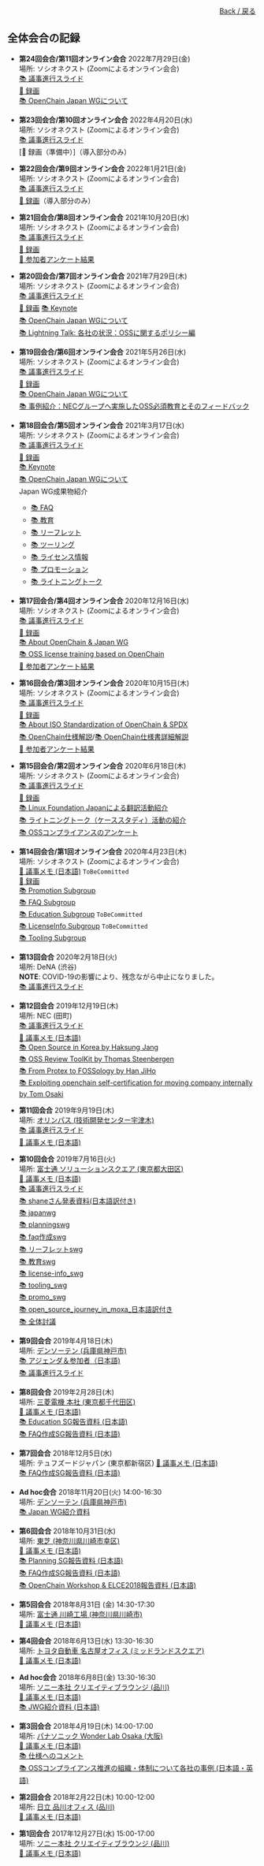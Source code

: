 <div style="text-align: right; position: -webkit-sticky; position: sticky; top: 10px;">
  <a href="/OpenChain-JWG/index.html">Back / 戻る</a>
</div>

## 全体会合の記録
- **第24回会合/第11回オンライン会合** 2022年7月29日(金)  
場所: ソシオネクスト (Zoomによるオンライン会合)  
[&#x1f4da; 議事進行スライド](https://github.com/OpenChain-Project/OpenChain-JWG/blob/master/Meeting-Materials/All-Member-Meeting/20220729/JapanWG-VirtualMtg-Agenda-20220729_rev1.pdf)  
[&#x1f3a5; 録画](https://www.openchainproject.org/news/2022/08/22/openchain-japan-all-member-meeting-24-virtual-meeting-11)  
[&#x1f4da; OpenChain Japan WGについて](https://github.com/OpenChain-Project/OpenChain-JWG/blob/master/Meeting-Materials/All-Member-Meeting/20220729/OpenChain%20JWG%E7%B4%B9%E4%BB%8B-202207.pptx)  

- **第23回会合/第10回オンライン会合** 2022年4月20日(水)  
場所: ソシオネクスト (Zoomによるオンライン会合)  
[&#x1f4da; 議事進行スライド](https://github.com/OpenChain-Project/OpenChain-JWG/blob/master/Meeting-Materials/All-Member-Meeting/20220420/JapanWG-VirtualMtg-Agenda-20220420_rev1.pdf)  
[&#x1f3a5; 録画（準備中）]（導入部分のみ）  

- **第22回会合/第9回オンライン会合** 2022年1月21日(金)  
場所: ソシオネクスト (Zoomによるオンライン会合)  
[&#x1f4da; 議事進行スライド](https://github.com/OpenChain-Project/OpenChain-JWG/blob/master/Meeting-Materials/All-Member-Meeting/20220121/JapanWG-VirtualMtg-Agenda-20220121.pdf)  
[&#x1f3a5; 録画](https://www.openchainproject.org/news/2022/02/04/japan-wg-22-2)（導入部分のみ）  

- **第21回会合/第8回オンライン会合** 2021年10月20日(水)  
場所: ソシオネクスト (Zoomによるオンライン会合)  
[&#x1f4da; 議事進行スライド](https://github.com/OpenChain-Project/OpenChain-JWG/blob/master/Meeting-Materials/All-Member-Meeting/20211020/JapanWG-VirtualMtg-Agenda-20211020.pdf)  
[&#x1f3a5; 録画](https://www.openchainproject.org/news/2021/11/02/jp-wg-21)  
[&#x1f4dd; 参加者アンケート結果](https://github.com/OpenChain-Project/OpenChain-JWG/blob/master/Meeting-Materials/All-Member-Meeting/20211020/AttendeeQuestionnaire_20211020.pptx)  

- **第20回会合/第7回オンライン会合** 2021年7月29日(木)  
場所: ソシオネクスト (Zoomによるオンライン会合)  
[&#x1f4da; 議事進行スライド](https://github.com/OpenChain-Project/OpenChain-JWG/blob/master/Meeting-Materials/All-Member-Meeting/20210729/JapanWG-VirtualMtg-Agenda-20210729.pptx)  
[&#x1f3a5; 録画](https://www.openchainproject.org/news/2021/08/03/japan-wg-20)
[&#x1f4da; Keynote](https://github.com/OpenChain-Project/OpenChain-JWG/blob/master/Meeting-Materials/All-Member-Meeting/20210729/JP-WG-20-Keynote.pdf)  
[&#x1f4da; OpenChain Japan WGについて](https://github.com/OpenChain-Project/OpenChain-JWG/blob/master/Meeting-Materials/All-Member-Meeting/20210729/OpenChain%20JWG%E7%B4%B9%E4%BB%8B-202107_rev2.pptx)  
[&#x1f4da; Lightning Talk:  各社の状況：OSSに関するポリシー編](https://github.com/OpenChain-Project/OpenChain-JWG/blob/master/Meeting-Materials/All-Member-Meeting/20210729/OpenChainJWG_20210729_LT_wiki.pdf)  

- **第19回会合/第6回オンライン会合** 2021年5月26日(水)  
場所: ソシオネクスト (Zoomによるオンライン会合)  
[&#x1f4da; 議事進行スライド](https://github.com/OpenChain-Project/OpenChain-JWG/blob/master/Meeting-Materials/All-Member-Meeting/20210526/JapanWG-VirtualMtg-Agenda-20210526-rev3.pptx)  
[&#x1f3a5; 録画](https://www.openchainproject.org/news/2021/07/15/japan-work-group-19)  
[&#x1f4da; OpenChain Japan WGについて](https://github.com/OpenChain-Project/OpenChain-JWG/blob/master/Meeting-Materials/All-Member-Meeting/20210526/OpenChain_JWG-202105-rc.pptx)  
[&#x1f4da; 事例紹介：NECグループへ実施したOSS必須教育とそのフィードバック](https://github.com/OpenChain-Project/OpenChain-JWG/blob/master/Meeting-Materials/All-Member-Meeting/20210526/OSS_Required_Training_for_NEC_Group_and_Its_Feedback_0526.pdf)  

- **第18回会合/第5回オンライン会合** 2021年3月17日(水)  
場所: ソシオネクスト (Zoomによるオンライン会合)  
[&#x1f4da; 議事進行スライド](https://github.com/OpenChain-Project/OpenChain-JWG/blob/master/Meeting-Materials/All-Member-Meeting/20210317/JapanWG-VirtualMtg-Agenda-20210317a.pptx)  
[&#x1f3a5; 録画](https://www.openchainproject.org/featured/2021/03/26/openchain-japan-wg-18)  
[&#x1f4da; Keynote](https://github.com/OpenChain-Project/OpenChain-JWG/blob/master/Meeting-Materials/All-Member-Meeting/20210317/Keynote%20Message_20210317.pptx)  
[&#x1f4da; OpenChain Japan WGについて](https://github.com/OpenChain-Project/OpenChain-JWG/blob/master/Meeting-Materials/All-Member-Meeting/20210317/OpenChain%20JWG%E7%B4%B9%E4%BB%8B-202103.pptx)  
Japan WG成果物紹介
  - [&#x1f4da; FAQ](https://github.com/OpenChain-Project/OpenChain-JWG/blob/master/Meeting-Materials/All-Member-Meeting/20210317/FAQ_SG_20210317_CC0.pptx)
  - [&#x1f4da; 教育](https://github.com/OpenChain-Project/OpenChain-JWG/blob/master/Meeting-Materials/All-Member-Meeting/20210317/OpenChain_JapanWG_EducationSG_20210317.pptx)
  - [&#x1f4da; リーフレット](https://github.com/OpenChain-Project/OpenChain-JWG/blob/master/Meeting-Materials/All-Member-Meeting/20210317/Leaflet_SG_20210317_CC0.pptx)
  - [&#x1f4da; ツーリング](https://github.com/OpenChain-Project/OpenChain-JWG/blob/master/Meeting-Materials/All-Member-Meeting/20210317/Tooling_SG_20210317_CC0.pptx)
  - [&#x1f4da; ライセンス情報](https://github.com/OpenChain-Project/OpenChain-JWG/blob/master/Meeting-Materials/All-Member-Meeting/20210317/License-Info_SG_20210317_CC0.pptx)
  - [&#x1f4da; プロモーション](https://github.com/OpenChain-Project/OpenChain-JWG/blob/master/Meeting-Materials/All-Member-Meeting/20210317/PromotionSWG.pptx)
  - [&#x1f4da; ライトニングトーク](https://github.com/OpenChain-Project/OpenChain-JWG/blob/master/Meeting-Materials/All-Member-Meeting/20210317/OpenChainJWG_20210317_LF%E7%B4%B9%E4%BB%8B.pptx)

- **第17回会合/第4回オンライン会合** 2020年12月16日(水)  
場所: ソシオネクスト (Zoomによるオンライン会合)  
[&#x1f4da; 議事進行スライド](https://github.com/OpenChain-Project/OpenChain-JWG/blob/master/Meeting-Materials/All-Member-Meeting/20201216/JapanWG-VirtualMtg-Agenda-20201216.pptx)  
[&#x1f3a5; 録画](https://www.openchainproject.org/featured/2021/01/20/openchain-japan-work-group-17-virtual-4-full-recording)  
[&#x1f4da; About OpenChain & Japan WG](https://github.com/OpenChain-Project/OpenChain-JWG/blob/master/Meeting-Materials/All-Member-Meeting/20201216/OpenChain-JWG-introduction-20201216-rev-1.6.pptx)  
[&#x1f4da; OSS license training based on OpenChain](https://github.com/OpenChain-Project/OpenChain-JWG/blob/master/Meeting-Materials/All-Member-Meeting/20201216/Training-OSS-compl-process-jp-42.pptx)  
[&#x1f4dd; 参加者アンケート結果](https://github.com/OpenChain-Project/OpenChain-JWG/blob/master/Meeting-Materials/All-Member-Meeting/20201216/questionaire_20201216.pptx)  

- **第16回会合/第3回オンライン会合** 2020年10月15日(木)  
場所: ソシオネクスト (Zoomによるオンライン会合)  
[&#x1f4da; 議事進行スライド](https://github.com/OpenChain-Project/OpenChain-JWG/blob/master/Meeting-Materials/All-Member-Meeting/20201015/JapanWG-VirtualMtg-Agenda-20201015.pptx)  
[&#x1f3a5; 録画](https://www.openchainproject.org/featured/2020/10/15/openchain-japan-work-group-16th-meeting)  
[&#x1f4da; About ISO Standardization of OpenChain & SPDX](https://github.com/OpenChain-Project/OpenChain-JWG/blob/master/Meeting-Materials/All-Member-Meeting/20201015/OpenChain-ISO-20201015.pptx)  
[&#x1f4da; OpenChain仕様解説](https://github.com/OpenChain-Project/OpenChain-JWG/blob/master/Meeting-Materials/All-Member-Meeting/20201015/OpenChain%E4%BB%95%E6%A7%98%E8%A7%A3%E8%AA%AC.pdf)/[&#x1f4da; OpenChain仕様書詳細解説](https://github.com/OpenChain-Project/OpenChain-JWG/blob/master/Meeting-Materials/All-Member-Meeting/20201015/OpenChain%E4%BB%95%E6%A7%98%E6%9B%B8%E8%A9%B3%E7%B4%B0%E8%A7%A3%E8%AA%AC.pdf)  
[&#x1f4dd; 参加者アンケート結果](https://github.com/OpenChain-Project/OpenChain-JWG/blob/master/Meeting-Materials/All-Member-Meeting/20201015/questionaire_20201015.pptx)  

- **第15回会合/第2回オンライン会合** 2020年6月18日(木)  
場所: ソシオネクスト (Zoomによるオンライン会合)  
[&#x1f4da; 議事進行スライド](https://github.com/OpenChain-Project/OpenChain-JWG/blob/master/Meeting-Materials/All-Member-Meeting/20200618/JapanWG-VirtualMtg-Agenda-20200618.pptx)  
[&#x1f3a5; 録画](https://www.openchainproject.org/featured/2020/06/19/openchain-japan-work-group-15th-meeting-recording)  
[&#x1f4da; Linux Foundation Japanによる翻訳活動紹介](https://github.com/OpenChain-Project/OpenChain-JWG/blob/master/Meeting-Materials/All-Member-Meeting/20200618/Community%E7%BF%BB%E8%A8%B3_OC_Meetup.pptx)  
[&#x1f4da; ライトニングトーク（ケーススタディ）活動の紹介](https://github.com/OpenChain-Project/OpenChain-JWG/blob/master/Meeting-Materials/All-Member-Meeting/20200618/OpenChain_LT%E7%B4%B9%E4%BB%8B_20200618.pptx)  
[&#x1f4da; OSSコンプライアンスのアンケート](https://github.com/OpenChain-Project/OpenChain-JWG/blob/master/Meeting-Materials/All-Member-Meeting/20200618/%E4%BC%81%E6%A5%AD%E3%81%AB%E3%81%8A%E3%81%91%E3%82%8BOSS%E3%82%B3%E3%83%B3%E3%83%97%E3%83%A9%E3%82%A4%E3%82%A2%E3%83%B3%E3%82%B9%E6%A5%AD%E5%8B%99%E5%AE%9F%E6%85%8B%E8%AA%BF%E6%9F%BBver2.0.pptx)  

- **第14回会合/第1回オンライン会合** 2020年4月23日(木)  
場所: ソシオネクスト (Zoomによるオンライン会合)  
[&#x1f4dd; 議事メモ (日本語)]() ```ToBeCommitted```  
[&#x1f3a5; 録画](https://youtu.be/fFi-c8FQbuQ)  
[&#x1f4da; Promotion Subgroup](https://github.com/OpenChain-Project/OpenChain-JWG/blob/master/Meeting-Materials/All-Member-Meeting/20200423/PromotionSWG_OpenChainProject.pptx)  
[&#x1f4da; FAQ Subgroup](https://github.com/OpenChain-Project/OpenChain-JWG/blob/master/Meeting-Materials/All-Member-Meeting/20200423/FAQ%E4%BD%9C%E6%88%90SWG_OpenChainJapanWG.pptx)  
[&#x1f4da; Education Subgroup]() ```ToBeCommitted```  
[&#x1f4da; LicenseInfo Subgroup]() ```ToBeCommitted```  
[&#x1f4da; Tooling Subgroup](https://github.com/OpenChain-Project/OpenChain-JWG/blob/master/subgroups/tooling/20200423_OpenChain_Japan-WG_meeting_14th)  

- **第13回会合** 2020年2月18日(火)  
場所: DeNA (渋谷)  
**NOTE**: COVID-19の影響により、残念ながら中止になりました。  
[&#x1f4da; 議事進行スライド](https://github.com/OpenChain-Project/OpenChain-JWG/blob/master/Meeting-Materials/All-Member-Meeting/20200218/Japan_WG_13th_MTG_20200218.pptx)  

- **第12回会合** 2019年12月19日(木)  
場所: NEC (田町)  
[&#x1f4da; 議事進行スライド](https://github.com/OpenChain-Project/OpenChain-JWG/blob/master/Meeting-Materials/All-Member-Meeting/20191219/Japan_WG_12th_MTG_20191219.pptx)  
[&#x1f4dd; 議事メモ (日本語)](https://github.com/OpenChain-Project/OpenChain-JWG/blob/master/Meeting-Materials/All-Member-Meeting/20191219/openchainjapanwg_12_meeting_memo_0110.pdf)  
[&#x1f4da; Open Source in Korea by Haksung Jang](https://github.com/OpenChain-Project/OpenChain-JWG/blob/master/Meeting-Materials/All-Member-Meeting/20191219/191217_ocs_opensource_in_korea_jp_caption_added_.pdf)  
[&#x1f4da; OSS Review ToolKit by Thomas Steenbergen](https://github.com/OpenChain-Project/OpenChain-JWG/blob/master/Meeting-Materials/All-Member-Meeting/20191219/191217_oss-review-toolkit-openchain-why-what-how_jp_caption_incl_.pdf)  
[&#x1f4da; From Protex to FOSSology by Han JiHo](https://github.com/OpenChain-Project/OpenChain-JWG/blob/master/Meeting-Materials/All-Member-Meeting/20191219/protex_to_fossology_jpn_20191226_share.pdf)  
[&#x1f4da; Exploiting openchain self-certification for moving company internally by Tom Osaki](https://github.com/OpenChain-Project/OpenChain-JWG/blob/master/Meeting-Materials/All-Member-Meeting/20191219/191218_exploiting_openchain_self-certification_for_moving_company_internally_tom_osaki_fujitsu_.pdf)  

- **第11回会合** 2019年9月19日(木)  
場所: [オリンパス (技術開発センター宇津木)](https://www.olympus.co.jp/company/base/map/olympus_utsugi.html)  
[&#x1f4da; 議事進行スライド](https://github.com/OpenChain-Project/OpenChain-JWG/blob/master/Meeting-Materials/All-Member-Meeting/20190919/Japan_WG_11th_MTG_20190919.pptx)  
[&#x1f4dd; 議事メモ (日本語)](https://github.com/OpenChain-Project/OpenChain-JWG/blob/master/Meeting-Materials/All-Member-Meeting/20190919/openchainjwg_meeting_memo_20190919.pptx)  

- **第10回会合** 2019年7月16日(火)  
場所: [富士通 ソリューションスクエア (東京都大田区)](https://www.fujitsu.com/jp/about/corporate/facilities/solutionsquare/)  
[&#x1f4dd; 議事メモ (日本語)](https://github.com/OpenChain-Project/OpenChain-JWG/blob/master/Meeting-Materials/All-Member-Meeting/20190716/%E7%AC%AC10%E5%9B%9EOpenChainJapanWG%E8%AD%B0%E4%BA%8B%E3%83%A1%E3%83%A2.pdf)  
[&#x1f4da; 議事進行スライド](https://github.com/OpenChain-Project/OpenChain-JWG/blob/master/Meeting-Materials/All-Member-Meeting/20190716/0_%E8%AD%B0%E4%BA%8B%E9%80%B2%E8%A1%8C%E3%82%B9%E3%83%A9%E3%82%A4%E3%83%89_20190716.pdf)  
[&#x1f4da; shaneさん発表資料(日本語訳付き)](https://github.com/OpenChain-Project/OpenChain-JWG/blob/master/Meeting-Materials/All-Member-Meeting/20190716/1_Shane%E3%81%95%E3%82%93%E7%99%BA%E8%A1%A8%E8%B3%87%E6%96%99(%E6%97%A5%E6%9C%AC%E8%AA%9E%E8%A8%B3%E4%BB%98%E3%81%8D)_20190716.pdf)  
[&#x1f4da; japanwg](https://github.com/OpenChain-Project/OpenChain-JWG/blob/master/Meeting-Materials/All-Member-Meeting/20190716/3_0_JapanWG_20190716.pdf)  
[&#x1f4da; planningswg](https://github.com/OpenChain-Project/OpenChain-JWG/blob/master/Meeting-Materials/All-Member-Meeting/20190716/3_1_PlanningSWG_20190716.pdf)  
[&#x1f4da; faq作成swg](https://github.com/OpenChain-Project/OpenChain-JWG/blob/master/Meeting-Materials/All-Member-Meeting/20190716/3_2_FAQ%E4%BD%9C%E6%88%90SWG20190716.pdf)  
[&#x1f4da; リーフレットswg](https://github.com/OpenChain-Project/OpenChain-JWG/blob/master/Meeting-Materials/All-Member-Meeting/20190716/3_3_%E3%83%AA%E3%83%BC%E3%83%95%E3%83%AC%E3%83%83%E3%83%88SWG_20190716.pdf)  
[&#x1f4da; 教育swg](https://github.com/OpenChain-Project/OpenChain-JWG/blob/master/Meeting-Materials/All-Member-Meeting/20190716/3_4_%E6%95%99%E8%82%B2SWG_20190716.pdf)  
[&#x1f4da; license-info_swg](https://github.com/OpenChain-Project/OpenChain-JWG/blob/master/Meeting-Materials/All-Member-Meeting/20190716/3_5_License-Info_SWG_20190716.pdf)  
[&#x1f4da; tooling_swg](https://github.com/OpenChain-Project/OpenChain-JWG/blob/master/Meeting-Materials/All-Member-Meeting/20190716/3_6_Tooling_SWG_20190716.pdf)  
[&#x1f4da; promo_swg](https://github.com/OpenChain-Project/OpenChain-JWG/blob/master/Meeting-Materials/All-Member-Meeting/20190716/3_7_Promo_SWG_20190716.pdf)  
[&#x1f4da; open_source_journey_in_moxa_日本語訳付き](https://github.com/OpenChain-Project/OpenChain-JWG/blob/master/Meeting-Materials/All-Member-Meeting/20190716/4_open_source_journey_in_moxa_%E6%97%A5%E6%9C%AC%E8%AA%9E%E8%A8%B3%E4%BB%98%E3%81%8D_.pdf)  
[&#x1f4da; 全体討議](https://github.com/OpenChain-Project/OpenChain-JWG/blob/master/Meeting-Materials/All-Member-Meeting/20190716/5_%E5%85%A8%E4%BD%93%E8%A8%8E%E8%AD%B0_20190716.pdf)  

- **第9回会合** 2019年4月18日(木)  
場所: [デンソーテン (兵庫県神戸市)](https://www.denso-ten.com/jp/company/profile/map/)  
[&#x1f4da; アジェンダ＆参加者（日本語)](https://github.com/OpenChain-Project/OpenChain-JWG/blob/master/Meeting-Materials/All-Member-Meeting/20190418/openchain_jpn_agenda_20190320.pptx)  
[&#x1f4da; 議事進行スライド](https://github.com/OpenChain-Project/OpenChain-JWG/blob/master/Meeting-Materials/All-Member-Meeting/20190418/JapanWG_20190418.pptx)  

- **第8回会合** 2019年2月28日(木)  
場所: [三菱電機 本社 (東京都千代田区)](http://www.mitsubishielectric.co.jp/corporate/gaiyo/network/head/)  
[&#x1f4dd; 議事メモ (日本語)](https://github.com/OpenChain-Project/OpenChain-JWG/blob/master/Meeting-Materials/All-Member-Meeting/20190228/openchainjwg_minutes_jp_20190228.pdf)  
[&#x1f4da; Education SG報告資料 (日本語)](https://github.com/OpenChain-Project/OpenChain-JWG/blob/master/Meeting-Materials/All-Member-Meeting/20190228/education_swg_20190228-v3.pdf)  
[&#x1f4da; FAQ作成SG報告資料 (日本語)](https://github.com/OpenChain-Project/OpenChain-JWG/blob/master/Meeting-Materials/All-Member-Meeting/20190228/faq%E4%BD%9C%E6%88%90swg20190228_cc0.pdf)  

- **第7回会合** 2018年12月5日(水)  
場所: テュフズードジャパン (東京都新宿区)
[&#x1f4dd; 議事メモ (日本語)](https://github.com/OpenChain-Project/OpenChain-JWG/blob/master/Meeting-Materials/All-Member-Meeting/20181205/openchainjwg_minutes_jp_20181205.pdf)  
[&#x1f4da; FAQ作成SG報告資料 (日本語)](https://github.com/OpenChain-Project/OpenChain-JWG/blob/master/Meeting-Materials/All-Member-Meeting/20181205/faq%E4%BD%9C%E6%88%90swg20181205_cc0.pdf)  

- **Ad hoc会合** 2018年11月20日(火) 14:00-16:30  
場所: [デンソーテン (兵庫県神戸市)](https://www.denso-ten.com/jp/company/profile/map/)  
[&#x1f4da; Japan WG紹介資料](https://github.com/OpenChain-Project/OpenChain-JWG/blob/master/Meeting-Materials/All-Member-Meeting/20181120/openchain_jwg_activities_short_20181120.pdf)  

- **第6回会合** 2018年10月31日(水)  
場所: [東芝 (神奈川県川崎市幸区)](https://www.toshiba.co.jp/about/location/index_j.htm#KAWASAKI)  
[&#x1f4dd; 議事メモ (日本語)](https://github.com/OpenChain-Project/OpenChain-JWG/blob/master/Meeting-Materials/All-Member-Meeting/20181031/openchainjwg_6-minutes_jp.pdf)  
[&#x1f4da; Planning SG報告資料 (日本語)](https://github.com/OpenChain-Project/OpenChain-JWG/blob/master/Meeting-Materials/All-Member-Meeting/20181031/planningsg_20181031_j.pdf)  
[&#x1f4da; FAQ作成SG報告資料 (日本語)](https://github.com/OpenChain-Project/OpenChain-JWG/blob/master/Meeting-Materials/All-Member-Meeting/20181031/faq%E4%BD%9C%E6%88%90swg_cc0.pdf)  
[&#x1f4da; OpenChain Workshop & ELCE2018報告資料 (日本語)](https://github.com/OpenChain-Project/OpenChain-JWG/blob/master/Meeting-Materials/All-Member-Meeting/20181031/elce2018_openchainws_report-2.pdf)  

- **第5回会合** 2018年8月31日 (金) 14:30-17:30  
場所: [富士通 川崎工場 (神奈川県川崎市)](http://www.fujitsu.com/jp/about/corporate/facilities/kawasaki/index.html)  
[&#x1f4dd; 議事メモ (日本語)](https://github.com/OpenChain-Project/OpenChain-JWG/blob/master/Meeting-Materials/All-Member-Meeting/20180831/openchainjwg_minutes_jp_20180831.pdf)  

- **第4回会合** 2018年6月13日(水) 13:30-16:30  
場所: [トヨタ自動車 名古屋オフィス (ミッドランドスクエア)](http://www.toyota.co.jp/jpn/company/about_toyota/outline/nagoya_office.html)  
[&#x1f4dd; 議事メモ (日本語)](https://github.com/OpenChain-Project/OpenChain-JWG/blob/master/Meeting-Materials/All-Member-Meeting/20180613/openchainjwg_minutes_jp_20180613.pdf)  

- **Ad hoc会合** 2018年6月8日(金) 13:30-16:30  
場所: [ソニー本社 クリエイティブラウンジ (品川)](https://www.sony.co.jp/SonyInfo/CorporateInfo/Data/Map/index.html)  
[&#x1f4dd; 議事メモ (日本語)](https://github.com/OpenChain-Project/OpenChain-JWG/blob/master/Meeting-Materials/All-Member-Meeting/20180608/openchain_jwg_j_20180608.pdf)  
[&#x1f4da; JWG紹介資料 (日本語)](https://github.com/OpenChain-Project/OpenChain-JWG/blob/master/Meeting-Materials/All-Member-Meeting/20180608/openchain_japanwg_adhoc.pptx)  

- **第3回会合** 2018年4月19日(木) 14:00-17:00  
場所: [パナソニック Wonder Lab Osaka (大阪)](https://www.panasonic.com/jp/corporate/wonders/pdf/wlo_map.pdf)  
[&#x1f4dd; 議事メモ (日本語)](https://github.com/OpenChain-Project/OpenChain-JWG/blob/master/Meeting-Materials/All-Member-Meeting/20180419/openchain_jwg_j_201804.pdf)  
[&#x1f4da; 仕様へのコメント](https://github.com/OpenChain-Project/OpenChain-JWG/blob/master/Meeting-Materials/All-Member-Meeting/20180419/openchain_jwg_spec_comment_20180419.pdf)  
[&#x1f4da; OSSコンプライアンス推進の組織・体制について各社の事例 (日本語・英語)](https://github.com/OpenChain-Project/OpenChain-JWG/blob/master/Meeting-Materials/All-Member-Meeting/20180419/openchainjwg_organization_lt_20180419_jpen_.pdf)  

- **第2回会合** 2018年2月22日(木) 10:00-12:00  
場所: [日立 品川オフィス (品川)](http://sasp.mapion.co.jp/b/hitachi/info/BA850354/?view=r)  
[&#x1f4dd; 議事メモ (日本語)](https://github.com/OpenChain-Project/OpenChain-JWG/blob/master/Meeting-Materials/All-Member-Meeting/20180222/openchain_jwg_j_201802.pdf)  

- **第1回会合** 2017年12月27日(水) 15:00-17:00  
場所: [ソニー本社 クリエイティブラウンジ (品川)](https://www.sony.co.jp/SonyInfo/CorporateInfo/Data/Map/index.html)  
[&#x1f4dd; 議事メモ (日本語)](https://github.com/OpenChain-Project/OpenChain-JWG/blob/master/Meeting-Materials/All-Member-Meeting/20171227/openchain_jwg_j_201227.pdf)  
